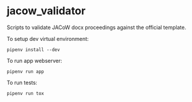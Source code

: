 # jacow_validator
Scripts to validate JACoW docx proceedings against the official template.

To setup dev virtual environment:

    pipenv install --dev

To run app webserver:

    pipenv run app

To run tests:
    
    pipenv run tox
